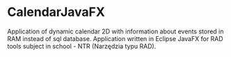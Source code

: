 # CalendarJavaFX
 Application of dynamic calendar 2D with information about events stored in RAM instead of sql database. Application written in Eclipse JavaFX for RAD tools subject in school - NTR (Narzędzia typu RAD).
